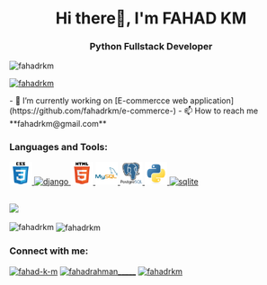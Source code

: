 <h1 align="center">Hi there👋, I'm FAHAD KM</h1> 
<h3 align="center">Python Fullstack Developer</h3>
<p align="left"> <img src="https://komarev.com/ghpvc/?username=fahadrkm&label=Profile%20views&color=0e75b6&style=flat" alt="fahadrkm" /> </p>
<p align="left"> <a href="https://github.com/ryo-ma/github-profile-trophy"><img src="https://github-profile-trophy.vercel.app/?username=fahadrkm" alt="fahadrkm" /></a> </p>
- 🔭 I’m currently working on [E-commercce web application](https://github.com/fahadrkm/e-commerce-)
- 📫 How to reach me **fahadrkm@gmail.com**
<h3 align="left">Languages and Tools:</h3>
<p align="left"> <a href="https://www.w3schools.com/css/" target="_blank" rel="noreferrer"> <img src="https://raw.githubusercontent.com/devicons/devicon/master/icons/css3/css3-original-wordmark.svg" alt="css3" width="40" height="40"/> </a> <a href="https://www.djangoproject.com/" target="_blank" rel="noreferrer"> <img src="https://cdn.worldvectorlogo.com/logos/django.svg" alt="django" width="40" height="40"/> </a> <a href="https://www.w3.org/html/" target="_blank" rel="noreferrer"> <img src="https://raw.githubusercontent.com/devicons/devicon/master/icons/html5/html5-original-wordmark.svg" alt="html5" width="40" height="40"/> </a> <a href="https://www.mysql.com/" target="_blank" rel="noreferrer"> <img src="https://raw.githubusercontent.com/devicons/devicon/master/icons/mysql/mysql-original-wordmark.svg" alt="mysql" width="40" height="40"/> </a> <a href="https://www.postgresql.org" target="_blank" rel="noreferrer"> <img src="https://raw.githubusercontent.com/devicons/devicon/master/icons/postgresql/postgresql-original-wordmark.svg" alt="postgresql" width="40" height="40"/> </a> <a href="https://www.python.org" target="_blank" rel="noreferrer"> <img src="https://raw.githubusercontent.com/devicons/devicon/master/icons/python/python-original.svg" alt="python" width="40" height="40"/> </a> <a href="https://www.sqlite.org/" target="_blank" rel="noreferrer"> <img src="https://www.vectorlogo.zone/logos/sqlite/sqlite-icon.svg" alt="sqlite" width="40" height="40"/> </a> </p>
<br/>
<a href="https://git.io/streak-stats"><img src="https://streak-stats.demolab.com?user=fahadrkm"/></a>

<p><img align="left" src="https://github-readme-stats.vercel.app/api/top-langs?username=fahadrkm&show_icons=true&locale=en&layout=compact" alt="fahadrkm" /></p>
<p>&nbsp;<img align="center" src="https://github-readme-stats.vercel.app/api?username=fahadrkm&show_icons=true&locale=en" alt="fahadrkm" /></p>
<h3 align="left">Connect with me:</h3>
<p align="left">
<a href="https://linkedin.com/in/fahad-k-m" target="blank"><img align="center" src="https://raw.githubusercontent.com/rahuldkjain/github-profile-readme-generator/master/src/images/icons/Social/linked-in-alt.svg" alt="fahad-k-m" height="30" width="40" /></a>
<a href="https://instagram.com/fahadrahman_____" target="blank"><img align="center" src="https://raw.githubusercontent.com/rahuldkjain/github-profile-readme-generator/master/src/images/icons/Social/instagram.svg" alt="fahadrahman_____" height="30" width="40" /></a>
<a href="https://www.hackerrank.com/fahadrkm" target="blank"><img align="center" src="https://raw.githubusercontent.com/rahuldkjain/github-profile-readme-generator/master/src/images/icons/Social/hackerrank.svg" alt="fahadrkm" height="30" width="40" /></a>
</p>

